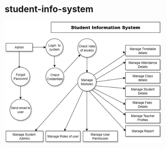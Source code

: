 # student-info-system
![image_alt](https://github.com/Bhavya24-2006/student-info-system/blob/main/student_info.drawio.png)

